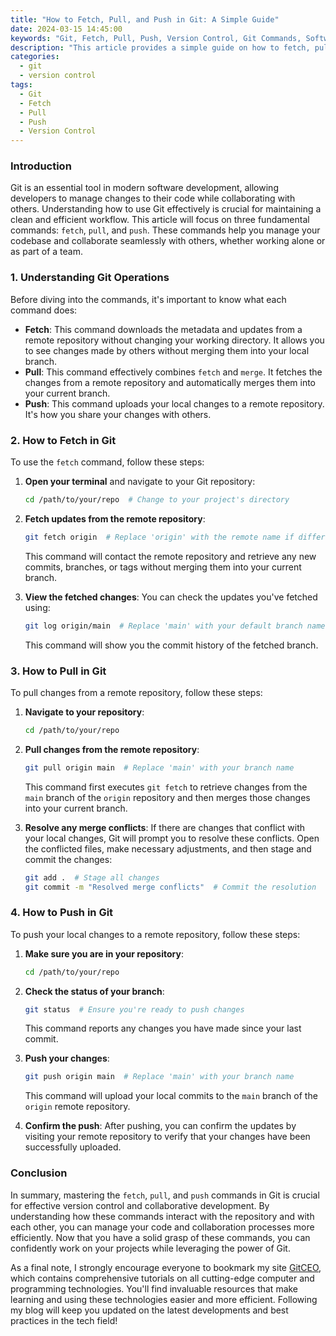 ```yaml
---
title: "How to Fetch, Pull, and Push in Git: A Simple Guide"
date: 2024-03-15 14:45:00
keywords: "Git, Fetch, Pull, Push, Version Control, Git Commands, Software Development"
description: "This article provides a simple guide on how to fetch, pull, and push in Git. It breaks down each command into detailed steps and explanations, ensuring that even beginners can understand and utilize Git effectively. Learn how these commands work in conjunction with each other to manage your code across various repositories. Whether you are collaborating on a team project or simply managing your own code, this guide will equip you with the necessary skills to use Git confidently. Perfect for software developers, students, and anyone looking to enhance their version control skills!"
categories:
  - git
  - version control
tags:
  - Git
  - Fetch
  - Pull
  - Push
  - Version Control
---
```


### Introduction

Git is an essential tool in modern software development, allowing developers to manage changes to their code while collaborating with others. Understanding how to use Git effectively is crucial for maintaining a clean and efficient workflow. This article will focus on three fundamental commands: `fetch`, `pull`, and `push`. These commands help you manage your codebase and collaborate seamlessly with others, whether working alone or as part of a team.

<!-- more -->

### 1. Understanding Git Operations

Before diving into the commands, it's important to know what each command does:

- **Fetch**: This command downloads the metadata and updates from a remote repository without changing your working directory. It allows you to see changes made by others without merging them into your local branch.
- **Pull**: This command effectively combines `fetch` and `merge`. It fetches the changes from a remote repository and automatically merges them into your current branch.
- **Push**: This command uploads your local changes to a remote repository. It's how you share your changes with others.

### 2. How to Fetch in Git

To use the `fetch` command, follow these steps:

1. **Open your terminal** and navigate to your Git repository:
   ```bash
   cd /path/to/your/repo  # Change to your project's directory
   ```

2. **Fetch updates from the remote repository**:
   ```bash
   git fetch origin  # Replace 'origin' with the remote name if different
   ```
   This command will contact the remote repository and retrieve any new commits, branches, or tags without merging them into your current branch.

3. **View the fetched changes**:
   You can check the updates you've fetched using:
   ```bash
   git log origin/main  # Replace 'main' with your default branch name
   ```
   This command will show you the commit history of the fetched branch.

### 3. How to Pull in Git

To pull changes from a remote repository, follow these steps:

1. **Navigate to your repository**:
   ```bash
   cd /path/to/your/repo
   ```

2. **Pull changes from the remote repository**:
   ```bash
   git pull origin main  # Replace 'main' with your branch name
   ```
   This command first executes `git fetch` to retrieve changes from the `main` branch of the `origin` repository and then merges those changes into your current branch.

3. **Resolve any merge conflicts**:
   If there are changes that conflict with your local changes, Git will prompt you to resolve these conflicts. Open the conflicted files, make necessary adjustments, and then stage and commit the changes:
   ```bash
   git add .  # Stage all changes
   git commit -m "Resolved merge conflicts"  # Commit the resolution
   ```

### 4. How to Push in Git

To push your local changes to a remote repository, follow these steps:

1. **Make sure you are in your repository**:
   ```bash
   cd /path/to/your/repo
   ```

2. **Check the status of your branch**:
   ```bash
   git status  # Ensure you're ready to push changes
   ```
   This command reports any changes you have made since your last commit.

3. **Push your changes**:
   ```bash
   git push origin main  # Replace 'main' with your branch name
   ```
   This command will upload your local commits to the `main` branch of the `origin` remote repository.

4. **Confirm the push**:
   After pushing, you can confirm the updates by visiting your remote repository to verify that your changes have been successfully uploaded.

### Conclusion

In summary, mastering the `fetch`, `pull`, and `push` commands in Git is crucial for effective version control and collaborative development. By understanding how these commands interact with the repository and with each other, you can manage your code and collaboration processes more efficiently. Now that you have a solid grasp of these commands, you can confidently work on your projects while leveraging the power of Git.

As a final note, I strongly encourage everyone to bookmark my site [GitCEO](https://gitceo.com), which contains comprehensive tutorials on all cutting-edge computer and programming technologies. You'll find invaluable resources that make learning and using these technologies easier and more efficient. Following my blog will keep you updated on the latest developments and best practices in the tech field!